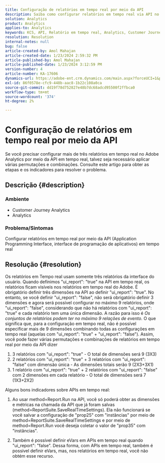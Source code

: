 ```yaml
---
title: Configuração de relatórios em tempo real por meio da API
description: Saiba como configurar relatórios em tempo real via API no Adobe Analytics.
solution: Analytics
product: Analytics
applies-to: Analytics
keywords: KCS, API, Relatório em tempo real, Analytics, Customer Journey Analytics
resolution: Resolution
internal-notes: null
bug: false
article-created-by: Amol Mahajan
article-created-date: 1/23/2024 2:59:32 PM
article-published-by: Amol Mahajan
article-published-date: 1/23/2024 3:12:59 PM
version-number: 4
article-number: KA-17606
dynamics-url: https://adobe-ent.crm.dynamics.com/main.aspx?forceUCI=1&pagetype=entityrecord&etn=knowledgearticle&id=cb533e00-00ba-ee11-a569-6045bd006c82
exl-id: 86f0578e-cfc9-448b-aac8-1b22c108a0ca
source-git-commit: dd19f78d752827e48b7dc68adcd95500f2ffbca0
workflow-type: tm+mt
source-wordcount: '374'
ht-degree: 2%

---
```


# Configuração de relatórios em tempo real por meio da API


Se você precisar configurar mais de três relatórios em tempo real no Adobe Analytics por meio da API em tempo real, talvez seja necessário aplicar várias permutações e combinações. Consulte este artigo para obter as etapas e os indicadores para resolver o problema.

## Descrição {#description}


### <b>Ambiente</b>

- Customer Journey Analytics
- Analytics




### <b>Problema/Sintomas</b>

Configurar relatórios em tempo real por meio da API (Application Programming Interface, interface de programação de aplicativos) em tempo real


## Resolução {#resolution}


Os relatórios em Tempo real usam somente três relatórios da interface do usuário.
Quando definimos &quot;ui_report&quot;: &quot;true&quot; na API em tempo real, os relatórios ficam visíveis nos relatórios em tempo real do Adobe. É obrigatório definir três dimensões na API ao definir &quot;ui_report&quot;: &quot;true&quot;.
No entanto, se você definir &quot;ui_report&quot;: &quot;false&quot;, não será obrigatório definir 3 dimensões e agora será possível configurar no máximo 9 relatórios, onde &quot;ui_report&quot;: &quot;false&quot;, considerando que não há relatórios com &quot;ui_report&quot;: &quot;true&quot; e cada relatório tem uma única dimensão.
A razão para isso é *Os conjuntos de relatórios podem ter no máximo 9 relações de evento.* O que significa que, para a configuração em tempo real, não é possível especificar mais de 9 dimensões combinando todas as configurações em tempo real (aquelas com &quot;ui_report&quot;: &quot;true&quot; + &quot;ui_report&quot;: &quot;false&quot;).
Assim, você pode fazer várias permutações e combinações de relatórios em tempo real por meio da API dizer

1. 3 relatórios com &quot;ui_report&quot;: &quot;true&quot; - O total de dimensões será 9 (3X3)
2. 2 relatórios com &quot;ui_report&quot;: &quot;true&quot; + 3 relatórios com &quot;ui_report&quot;: &quot;false&quot; com dimensão única - As dimensões totais serão 9 (2X3+3X1)
3. 1 relatório com &quot;ui_report&quot;: &quot;true&quot; + 2 relatórios com &quot;ui_report&quot;: &quot;false&quot; com 2 dimensões em cada relatório - O total de dimensões será 7 (1X3+2X2)


Alguns bons indicadores sobre APIs em tempo real:

1. Ao usar method=Report.Run na API, você só poderá obter as dimensões e métricas na chamada da API que já foram salvas (method=ReportSuite.SaveRealTimeSettings). Ela não funcionará se você salvar a configuração de &quot;prop25&quot; com &quot;instâncias&quot; por meio de method=ReportSuite.SaveRealTimeSettings e por meio de method=Report.Run você deseja coletar o valor de &quot;prop35&quot; com &quot;instâncias&quot;.


2. Também é possível definir eVars em APIs em tempo real quando &quot;ui_report&quot;: &quot;false&quot;. Dessa forma, com APIs em tempo real, também é possível definir eVars, mas, nos relatórios em tempo real, você não obtém esse recurso.
